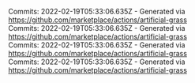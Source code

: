 Commits: 2022-02-19T05:33:06.635Z - Generated via https://github.com/marketplace/actions/artificial-grass
<br>
Commits: 2022-02-19T05:33:06.635Z - Generated via https://github.com/marketplace/actions/artificial-grass
<br>
Commits: 2022-02-19T05:33:06.635Z - Generated via https://github.com/marketplace/actions/artificial-grass
<br>
Commits: 2022-02-19T05:33:06.635Z - Generated via https://github.com/marketplace/actions/artificial-grass
<br>
